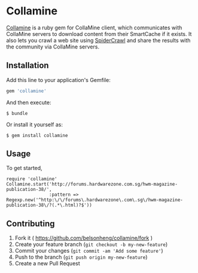 # Collamine

[Collamine](https://github.com/belsonheng/collamine) is a ruby gem for CollaMine client, which communicates with CollaMine servers to download content from their SmartCache if it exists. It also lets you crawl a web site using [SpiderCrawl](https://github.com/belsonheng/spidercrawl) and share the results with the community via CollaMine servers.

## Installation

Add this line to your application's Gemfile:

```ruby
gem 'collamine'
```

And then execute:

    $ bundle

Or install it yourself as:

    $ gem install collamine

## Usage

To get started,

    require 'collamine'
    Collamine.start('http://forums.hardwarezone.com.sg/hwm-magazine-publication-38/', 
                    :pattern => Regexp.new('^http:\/\/forums\.hardwarezone\.com\.sg\/hwm-magazine-publication-38\/?(.*\.html)?$'))

## Contributing

1. Fork it ( https://github.com/belsonheng/collamine/fork )
2. Create your feature branch (`git checkout -b my-new-feature`)
3. Commit your changes (`git commit -am 'Add some feature'`)
4. Push to the branch (`git push origin my-new-feature`)
5. Create a new Pull Request
